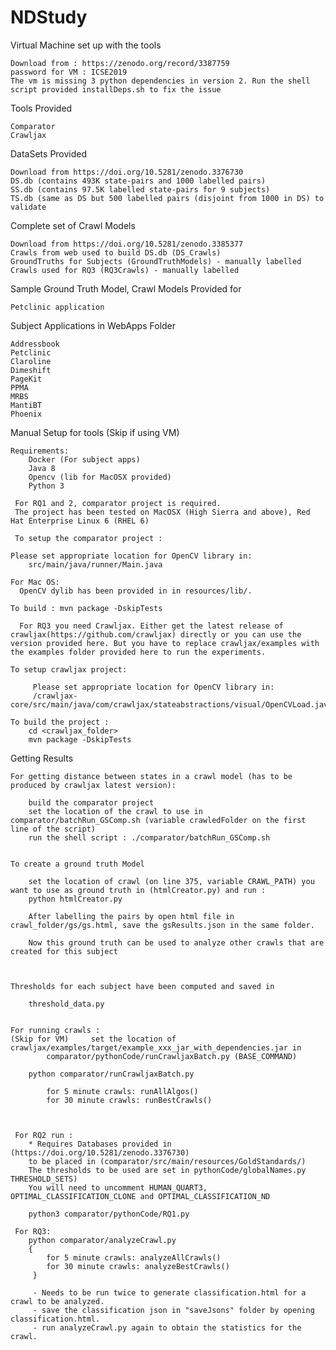 # NDStudy

Virtual Machine set up with the tools

    Download from : https://zenodo.org/record/3387759
    password for VM : ICSE2019
    The vm is missing 3 python dependencies in version 2. Run the shell script provided installDeps.sh to fix the issue
    

Tools Provided

    Comparator
    Crawljax

DataSets Provided

    Download from https://doi.org/10.5281/zenodo.3376730
    DS.db (contains 493K state-pairs and 1000 labelled pairs) 
    SS.db (contains 97.5K labelled state-pairs for 9 subjects)
    TS.db (same as DS but 500 labelled pairs (disjoint from 1000 in DS) to validate 
    
Complete set of Crawl Models 
    
    Download from https://doi.org/10.5281/zenodo.3385377
    Crawls from web used to build DS.db (DS_Crawls)
    GroundTruths for Subjects (GroundTruthModels) - manually labelled
    Crawls used for RQ3 (RQ3Crawls) - manually labelled
    
    
Sample Ground Truth Model, Crawl Models Provided for 

    Petclinic application
    
Subject Applications in WebApps Folder

    Addressbook
    Petclinic
    Claroline
    Dimeshift
    PageKit
    PPMA
    MRBS
    MantiBT
    Phoenix


    

Manual Setup for tools (Skip if using VM)

    Requirements:
        Docker (For subject apps)
        Java 8
        Opencv (lib for MacOSX provided)
        Python 3
 
     For RQ1 and 2, comparator project is required.
     The project has been tested on MacOSX (High Sierra and above), Red Hat Enterprise Linux 6 (RHEL 6) 

     To setup the comparator project :
  
    Please set appropriate location for OpenCV library in:
        src/main/java/runner/Main.java 

    For Mac OS:
      OpenCV dylib has been provided in in resources/lib/. 
    
    To build : mvn package -DskipTests

      For RQ3 you need Crawljax. Either get the latest release of crawljax(https://github.com/crawljax) directly or you can use the version provided here. But you have to replace crawljax/examples with the examples folder provided here to run the experiments.
  
    To setup crawljax project: 
    
         Please set appropriate location for OpenCV library in:
         /crawljax-core/src/main/java/com/crawljax/stateabstractions/visual/OpenCVLoad.java
    
    To build the project : 
        cd <crawljax_folder>
        mvn package -DskipTests
    

 
 
Getting Results  

    For getting distance between states in a crawl model (has to be produced by crawljax latest version):
 
        build the comparator project
        set the location of the crawl to use in  comparator/batchRun_GSComp.sh (variable crawledFolder on the first line of the script)
        run the shell script : ./comparator/batchRun_GSComp.sh

    
    To create a ground truth Model 
    
        set the location of crawl (on line 375, variable CRAWL_PATH) you want to use as ground truth in (htmlCreator.py) and run :
        python htmlCreator.py
    
        After labelling the pairs by open html file in crawl_folder/gs/gs.html, save the gsResults.json in the same folder.
    
        Now this ground truth can be used to analyze other crawls that are created for this subject
     
    
  
    Thresholds for each subject have been computed and saved in 
    
        threshold_data.py

    
    For running crawls :
    (Skip for VM)     set the location of crawljax/examples/target/example_xxx_jar_with_dependencies.jar in 
            comparator/pythonCode/runCrawljaxBatch.py (BASE_COMMAND) 
     
        python comparator/runCrawljaxBatch.py

            for 5 minute crawls: runAllAlgos()
            for 30 minute crawls: runBestCrawls()
     
     

     For RQ2 run : 
        * Requires Databases provided in (https://doi.org/10.5281/zenodo.3376730) 
        to be placed in (comparator/src/main/resources/GoldStandards/)
        The thresholds to be used are set in pythonCode/globalNames.py THRESHOLD_SETS)
        You will need to uncomment HUMAN_QUART3, OPTIMAL_CLASSIFICATION_CLONE and OPTIMAL_CLASSIFICATION_ND
        
        python3 comparator/pythonCode/RQ1.py
     
     For RQ3:
        python comparator/analyzeCrawl.py
        {
            for 5 minute crawls: analyzeAllCrawls()
            for 30 minute crawls: analyzeBestCrawls()
         }
         
         - Needs to be run twice to generate classification.html for a crawl to be analyzed.
         - save the classification json in "saveJsons" folder by opening classification.html.
         - run analyzeCrawl.py again to obtain the statistics for the crawl.
 
